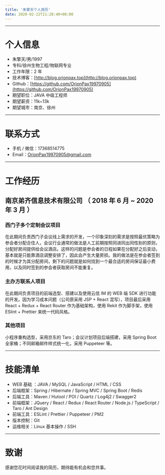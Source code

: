 ```yaml
---
title: '朱擎天个人简历'
date: 2020-02-22T21:28:40+08:00
---
```


---

# 个人信息

- 朱擎天/男/1997
- 专科/徐州生物工程/物联网专业
- 工作年限：2 年
- 技术博客：[http://blog.orionpax.top](http://blog.orionpax.top)
- Github：[https://github.com/OrionPax19970905](https://github.com/OrionPax19970905)
- 期望职位：JAVA 中级工程师
- 期望薪资：11k~13k
- 期望城市：南京、徐州

---

# 联系方式

- 手机 / 微信：17368514775
- Email：OrionPax19970905@gmail.com

---

# 工作经历

## 南京弟齐信息技术有限公司 （ 2018 年 6 月 ~ 2020 年 3 月 ）

### 西门子多个定制会议项目

在此期间负责西门子会议线上需求的开发，一个印象深刻的需求是按照最优策略为参会者分配合住人，会议行业通常的做法是人工前期按照同进同出同性别的原则，分配好房间提供给会议酒店。这样的问题是参会者的日程如果在分配好之后变动，基本就是只能靠酒店调整安排了，因此会产生大量房损。我的做法是在参会者签到的时候才为其分配房间，剩下的问题就是如何找到一个最合适的房间保证最小费用，以及同时签到的参会者获取房间不能重复。

### 主办方联系人项目

在此期间负责项目的前端选型、搭建以及使用云信 IM 的 WEB 端 SDK 进行功能的开发。因为学习成本问题（公司原采用 JSP + React 混写），项目最后采用 React + Redux + React Router 作为基础架构，使用 Rekit 作为脚手架，使用 ESlint + Prettier 来统一代码风格。

### 其他项目

小程序重构选型，采用京东的 Taro；会议计划项目后端搭建，采用 Spring Boot 全家桶；不同邮箱邮件样式统一化，采用 Puppeteer 等。

---

# 技能清单

- WEB 基础 ：JAVA / MySQL / JavaScript / HTML / CSS
- 后端框架：Spring / Hibernate / Spring MVC / Spring Boot / Redis
- 后端工具：Maven / Hutool / POI / Quartz / Log4j2 / Swagger2
- 前端框架：JQuery / React / Redux / React Router / Node.js / TypeScript / Taro / Ant Design
- 前端工具：ESLint / Prettier / Puppeteer / PM2
- 版本控制：Git
- 运维相关：Linux 基本操作 / SSH

---

# 致谢

感谢您花时间阅读我的简历，期待能有机会和您共事。

